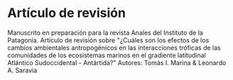 # Artículo de revisión

Manuscrito en preparación para la revista Anales del Instituto de la Patagonia.
Artículo de revisión sobre "¿Cuáles son los efectos de los cambios ambientales antropogénicos en las interacciones tróficas de las comunidades de los ecosistemas marinos en el gradiente latitudinal Atlántico Sudoccidental - Antártida?"
Autores: Tomás I. Marina & Leonardo A. Saravia
